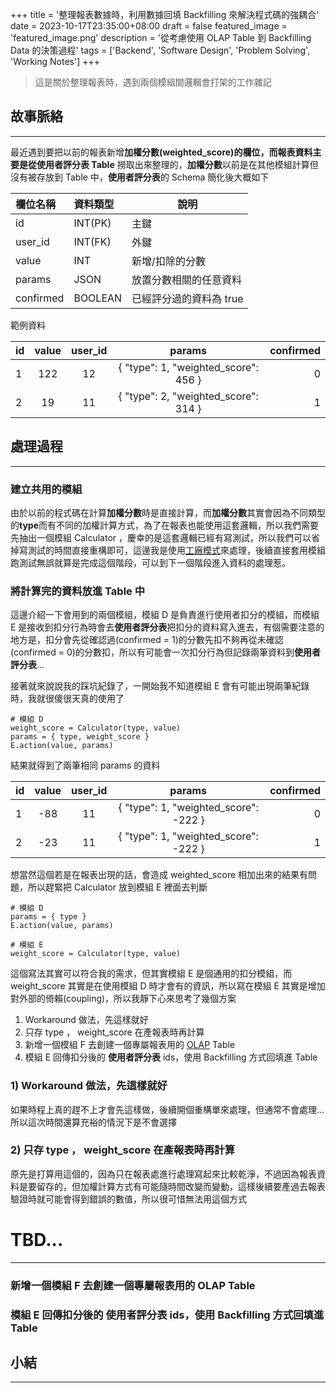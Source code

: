 +++
title = '整理報表數據時，利用數據回填 Backfilling 來解決程式碼的強耦合'
date = 2023-10-17T23:35:00+08:00
draft = false
featured_image = 'featured_image.png'
description = '從考慮使用 OLAP Table 到 Backfilling Data 的決策過程'
tags = ['Backend', 'Software Design', 'Problem Solving', 'Working Notes']
+++
> 這是關於整理報表時，遇到兩個模組間邏輯會打架的工作雜記
## 故事脈絡
---
最近遇到要把以前的報表新增**加權分數(weighted_score)**的欄位，而報表資料主要是從**使用者評分表 Table** 撈取出來整理的，**加權分數**以前是在其他模組計算但沒有被存放到 Table 中，**使用者評分表**的 Schema 簡化後大概如下

| 欄位名稱    | 資料類型 | 說明                          |
|:-----------|:-------|-------------------------------|
| id         | INT(PK) | 主鍵                          |
| user_id    | INT(FK) | 外鍵                          |
| value      | INT     | 新增/扣除的分數                 |
| params     | JSON    | 放置分數相關的任意資料           |
| confirmed  | BOOLEAN | 已經評分過的資料為 true         |

範例資料

| id | value | user_id | params                               |  confirmed   |
|----|:-----:|:-------:|:------------------------------------:|-------------:|
| 1  | 122   | 12      | { "type": 1, "weighted_score": 456 } | 0            |
| 2  | 19    | 11      | { "type": 2, "weighted_score": 314 } | 1            |

## 處理過程
---
### 建立共用的模組
由於以前的程式碼在計算**加權分數**時是直接計算，而**加權分數**其實會因為不同類型的**type**而有不同的加權計算方式，為了在報表也能使用這套邏輯，所以我們需要先抽出一個模組 Calculator ，慶幸的是這套邏輯已經有寫測試，所以我們可以省掉寫測試的時間直接重構即可，這邊我是使用[工廠模式](https://en.wikipedia.org/wiki/Factory_method_pattern)來處理，後續直接套用模組跑測試無誤就算是完成這個階段，可以到下一個階段進入資料的處理惹。
### 將計算完的資料放進 Table 中
這邊介紹一下會用到的兩個模組，模組 D 是負責進行使用者扣分的模組，而模組 E 是接收到扣分行為時會去**使用者評分表**把扣分的資料寫入進去，有個需要注意的地方是，扣分會先從確認過(confirmed = 1)的分數先扣不夠再從未確認(confirmed = 0)的分數扣，所以有可能會一次扣分行為但記錄兩筆資料到**使用者評分表**...

接著就來說說我的踩坑紀錄了，一開始我不知道模組 E 會有可能出現兩筆紀錄時，我就很傻很天真的使用了
```
# 模組 D
weight_score = Calculator(type, value)
params = { type, weight_score }
E.action(value, params)
```
結果就得到了兩筆相同 params 的資料

| id | value | user_id | params                                 |  confirmed   |
|----|:-----:|:-------:|:--------------------------------------:|-------------:|
| 1  | -88    | 11      | { "type": 1, "weighted_score": -222 } | 0            |
| 2  | -23    | 11      | { "type": 1, "weighted_score": -222 } | 1            |

想當然這個若是在報表出現的話，會造成 weighted_score 相加出來的結果有問題，所以趕緊把 Calculator 放到模組 E 裡面去判斷
```
# 模組 D
params = { type }
E.action(value, params)

# 模組 E
weight_score = Calculator(type, value)
```

這個寫法其實可以符合我的需求，但其實模組 E 是個通用的扣分模組，而 weight_score 其實是在使用模組 D 時才會有的資訊，所以寫在模組 E 其實是增加對外部的倚賴(coupling)，所以我靜下心來思考了幾個方案

1) Workaround 做法，先這樣就好
2) 只存 type ， weight_score 在產報表時再計算
3) 新增一個模組 F 去創建一個專屬報表用的 [OLAP](https://en.wikipedia.org/wiki/Online_analytical_processing) Table
4) 模組 E 回傳扣分後的 **使用者評分表** ids，使用 Backfilling 方式回填進 Table

### 1) Workaround 做法，先這樣就好
如果時程上真的趕不上才會先這樣做，後續開個重構單來處理，但通常不會處理...
所以這次時間還算充裕的情況下是不會選擇

### 2) 只存 type ， weight_score 在產報表時再計算
原先是打算用這個的，因為只在報表處進行處理寫起來比較乾淨，不過因為報表資料是要留存的，但加權計算方式有可能隨時間改變而變動，這樣後續要產過去報表驗證時就可能會得到錯誤的數值，所以很可惜無法用這個方式

# TBD...
---
### 新增一個模組 F 去創建一個專屬報表用的 OLAP Table


### 模組 E 回傳扣分後的 **使用者評分表** ids，使用 Backfilling 方式回填進 Table

## 小結
---
